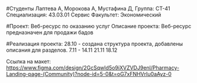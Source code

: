 #Студенты Лаптева А, Морокова А, Мустафина Д,
Группа: СТ-41
Специализация: 43.03.01 Сервис
Факультет: Экономический

#Проект: Веб-ресурс по оказанию услуг
Описание проекта: Веб-ресурс предназначен для продажи бадов

#Реализация проекта:
28.10 - создана структура проекта, добавлены описания для разделов.
7.11 - 
14.11
21.11
18.12

Ссылка на макет: https://www.figma.com/design/2GcSqwId5o9iXVZVDJ9enl/Pharmacy-Landing-page-(Community)?node-id=5-0&t=oG7xFNHVrIu0aAyz-0